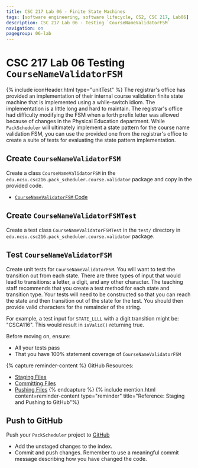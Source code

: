 ```yaml
---
title: CSC 217 Lab 06 - Finite State Machines
tags: [software engineering, software lifecycle, CS2, CSC 217, Lab06]
description: CSC 217 Lab 06 - Testing `CourseNameValidatorFSM`
navigation: on
pagegroup: 06-lab
---
```


# CSC 217 Lab 06 Testing `CourseNameValidatorFSM`
{% include iconHeader.html type="unitTest" %}
The registrar's office has provided an implementation of their internal course validation finite state machine that is implemented using a while-switch idiom.  The implementation is a little long and hard to maintain.  The registrar's office had difficulty modifying the FSM when a forth prefix letter was allowed because of changes in the Physical Education department.  While `PackScheduler` will ultimately implement a state pattern for the course name validation FSM, you can use the provided one from the registrar's office to create a suite of tests for evaluating the state pattern implementation.
  

## Create `CourseNameValidatorFSM`
Create a class `CourseNameValidatorFSM` in the `edu.ncsu.csc216.pack_scheduler.course.validator` package and copy in the provided code.  

  * [`CourseNameValidatorFSM` Code](files/CourseNameValidatorFSM.java)


## Create `CourseNameValidatorFSMTest`
Create a test class `CourseNameValidatorFSMTest` in the `test/` directory in `edu.ncsu.csc216.pack_scheduler.course.validator` package.


## Test `CourseNameValidatorFSM`
Create unit tests for `CourseNameValidatorFSM`.  You will want to test the transition out from each state.  There are three types of input that would lead to transitions: a letter, a digit, and any other character.  The teaching staff recommends that you create a test method for each state and transition type.  Your tests will need to be constructed so that you can reach the state and then transition out of the state for the test.  You should then provide valid characters for the remainder of the string.

For example, a test input for `STATE_LLLL` with a digit transition might be: "CSCA116".    This would result in `isValid()` returning true.

Before moving on, ensure:

  * All your tests pass
  * That you have 100% statement coverage of `CourseNameValidatorFSM`

{% capture reminder-content %} 
GitHub Resources:

  * [Staging Files](https://pages.github.ncsu.edu/engr-csc-software-development/practices-tools/git/git-staging)
  * [Committing Files](https://pages.github.ncsu.edu/engr-csc-software-development/practices-tools/git/git-commit)
  * [Pushing Files](https://pages.github.ncsu.edu/engr-csc-software-development/practices-tools/git/git-push)
{% endcapture %} {% include mention.html content=reminder-content type="reminder" title="Reference: Staging and Pushing to GitHub"%} 
## Push to GitHub
Push your `PackScheduler` project to [GitHub](https://github.ncsu.edu)

  * Add the unstaged changes to the index.
  * Commit and push changes.  Remember to use a meaningful commit message describing how you have changed the code.  

